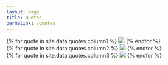 ```yaml
---
layout: page
title: Quotes
permalink: /quotes
---
```

<!-- Responsive Images -->
<!-- <img src="assets/images/quotes/"> -->
<!-- <div class="image-row">
  <div class="image-column">
    <img src="assets/images/quotes/dont_let_the_fear_of_failure.jpeg">
    <img src="assets/images/quotes/growth_is_not_automatic.jpeg">
    <img src="assets/images/quotes/change_is_inevitable_growth_is_optional.jpeg">
  </div>
    <div class="image-column">
      <img src="assets/images/quotes/all_in_no_plan_b.jpeg">
      <img src="assets/images/quotes/follow_your_own_path.jpeg">
      <img src="assets/images/quotes/what_you_are_is_your_gift_to_god.jpeg">
  </div>
      <div class="image-column">
      <img src="assets/images/quotes/live_today_what_you_want_to_be_remembered_for.jpeg">
      <img src="assets/images/quotes/when_the_dream_is_big_enough.jpeg">
  </div>
</div> -->

<div class="image-row">
  <div class="image-column">
    {% for quote in site.data.quotes.column1 %}
      <img src="{{ quote.image }}">
    {% endfor %}
  </div>
  <div class="image-column">
    {% for quote in site.data.quotes.column2 %}
      <img src="{{ quote.image }}">
    {% endfor %}
  </div>
  <div class="image-column">
    {% for quote in site.data.quotes.column3 %}
      <img src="{{ quote.image }}">
    {% endfor %}
  </div>
</div>

<!-- Grid Images -->
<!-- <div class="gallery">
    <figure class="gallery__item gallery__item--1">
        <img src="assets/images/quotes/dont_let_the_fear_of_failure.jpeg" alt="" class="gallery__img">
    </figure>
    <figure class="gallery__item gallery__item--2">
        <img src="assets/images/quotes/growth_is_not_automatic.jpeg" alt="" class="gallery__img">
    </figure>
    <figure class="gallery__item gallery__item--3">
        <img src="assets/images/quotes/all_in_no_plan_b.jpeg" alt="" class="gallery__img">
    </figure>
    <figure class="gallery__item gallery__item--4">
        <img src="assets/images/quotes/follow_your_own_path.jpeg" alt="" class="gallery__img">
    </figure>
    <figure class="gallery__item gallery__item--5">
        <img src="assets/images/quotes/live_today_what_you_want_to_be_remembered_for.jpeg" alt="" class="gallery__img">
    </figure>
    <figure class="gallery__item gallery__item--6">
        <img src="assets/images/quotes/live_today_what_you_want_to_be_remembered_for.jpeg" alt="" class="gallery__img">
    </figure>
</div> -->
